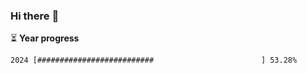 ### Hi there :wave:

:hourglass_flowing_sand: **Year progress**

```txt
2024 [##########################                        ] 53.28%
```
